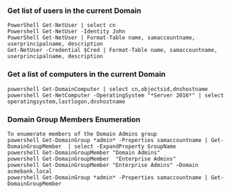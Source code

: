 ### Get list of users in the current Domain

```
PowerShell Get-NetUser | select cn
Powershell Get-NetUser -Identity John
PowerShell Get-NetUser | Format-Table name, samaccountname, userprincipalname, description
Get-NetUser -Credential $Cred | Format-Table name, samaccountname, userprincipalname, description
```
### Get a list of computers in the current Domain
```
powershell Get-DomainComputer | select cn,objectsid,dnshostname
powershell Get-NetComputer -OperatingSystem "*Server 2016*" | select operatingsystem,lastlogon,dnshostname
```


### Domain Group Members Enumeration
```
To enumerate members of the Domain Admins group
powershell Get-DomainGroup *admin* -Properties samaccountname | Get-DomainGroupMember  | select -ExpandProperty GroupName
powershell Get-DomainGroupMember "Domain Admins"
powershell Get-DomainGroupMember  "Enterprise Admins"
powershell Get-DomainGroupMember "Enterprise Admins" –Domain acmebank.local
powershell Get-DomainGroup *admin* -Properties samaccountname | Get-DomainGroupMember
```
